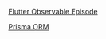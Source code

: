 [Flutter Observable Episode](https://www.youtube.com/watch?v=5Avx81nel_s&list=PLjxrf2q8roU1GHtc2FCHoEZr_v-LqnTZX&index=25&ab_channel=Flutter)

[Prisma ORM](https://prisma.pub/getting-started/)